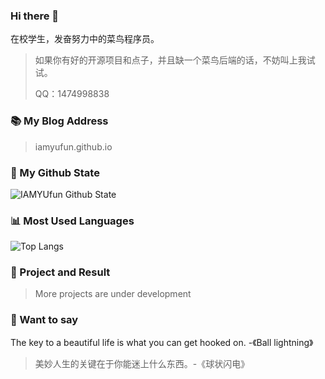 ### Hi there 👋

在校学生，发奋努力中的菜鸟程序员。

> 如果你有好的开源项目和点子，并且缺一个菜鸟后端的话，不妨叫上我试试。
>
> QQ：1474998838
### 📚 My Blog Address

> iamyufun.github.io

### 🌈 My Github State
![IAMYUfun Github State](https://github-readme-stats.vercel.app/api?username=IAMYUfun&show_icons=true&count_private=true&theme=radical)
### 📊 Most Used Languages
![Top Langs ](https://github-readme-stats.vercel.app/api/top-langs?username=IAMYUfun)

### 🎉 Project and Result

> More projects are under development

### 💬 Want to say

The key to a beautiful life is what you can get hooked on. -《Ball lightning》

> 美妙人生的关键在于你能迷上什么东西。-《球状闪电》

